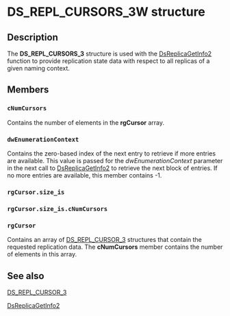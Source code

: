 # DS_REPL_CURSORS_3W structure

## Description

The **DS_REPL_CURSORS_3** structure is used with the [DsReplicaGetInfo2](https://learn.microsoft.com/windows/desktop/api/ntdsapi/nf-ntdsapi-dsreplicagetinfo2w) function to provide replication state data with respect to all replicas of a given naming context.

## Members

### `cNumCursors`

Contains the number of elements in the **rgCursor** array.

### `dwEnumerationContext`

Contains the zero-based index of the next entry to retrieve if more entries are available. This value is passed for the *dwEnumerationContext* parameter in the next call to [DsReplicaGetInfo2](https://learn.microsoft.com/windows/desktop/api/ntdsapi/nf-ntdsapi-dsreplicagetinfo2w) to retrieve the next block of entries. If no more entries are available, this member contains -1.

### `rgCursor.size_is`

### `rgCursor.size_is.cNumCursors`

### `rgCursor`

Contains an array of [DS_REPL_CURSOR_3](https://learn.microsoft.com/windows/desktop/api/ntdsapi/ns-ntdsapi-ds_repl_cursor_3w) structures that contain the requested replication data. The **cNumCursors** member contains the number of elements in this array.

## See also

[DS_REPL_CURSOR_3](https://learn.microsoft.com/windows/desktop/api/ntdsapi/ns-ntdsapi-ds_repl_cursor_3w)

[DsReplicaGetInfo2](https://learn.microsoft.com/windows/desktop/api/ntdsapi/nf-ntdsapi-dsreplicagetinfo2w)